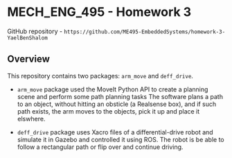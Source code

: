 # MECH_ENG_495 - Homework 3
GitHub repository - `https://github.com/ME495-EmbeddedSystems/homework-3-YaelBenShalom`


## Overview

This repository contains two packages: `arm_move` and `deff_drive`.
- `arm_move` package used the MoveIt Python API to create a planning scene and perform some path planning tasks The software plans a path to an object, without hitting an obsticle (a Realsense box), and if such path exists, the arm moves to the objects, pick it up and place it elswhere.

- `deff_drive` package uses Xacro files of a differential-drive robot and simulate it in Gazebo and controlled it using ROS. The robot is be able to follow a rectangular path or flip over and continue driving.